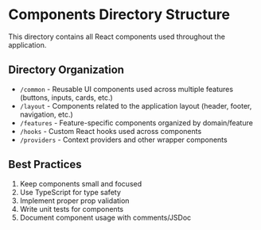 # Components Directory Structure

This directory contains all React components used throughout the application.

## Directory Organization

- `/common` - Reusable UI components used across multiple features (buttons, inputs, cards, etc.)
- `/layout` - Components related to the application layout (header, footer, navigation, etc.)
- `/features` - Feature-specific components organized by domain/feature
- `/hooks` - Custom React hooks used across components
- `/providers` - Context providers and other wrapper components

## Best Practices

1. Keep components small and focused
2. Use TypeScript for type safety
3. Implement proper prop validation
4. Write unit tests for components
5. Document component usage with comments/JSDoc
